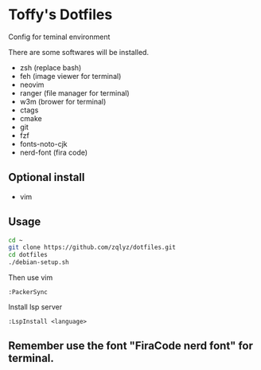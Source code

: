 # Toffy's Dotfiles
Config for teminal environment

There are some softwares will be installed.
* zsh (replace bash)
* feh (image viewer for terminal)
* neovim
* ranger (file manager for terminal)
* w3m (brower for terminal)
* ctags
* cmake
* git
* fzf
* fonts-noto-cjk
* nerd-font (fira code)

## Optional install
* vim

## Usage
```bash
cd ~
git clone https://github.com/zqlyz/dotfiles.git
cd dotfiles
./debian-setup.sh
```
Then use vim
```vim
:PackerSync
```

Install lsp server
```vim
:LspInstall <language>
```
## Remember use the font "FiraCode nerd font" for terminal.
